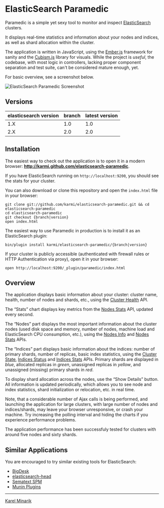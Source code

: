 ElasticSearch Paramedic
=======================

Paramedic is a simple yet sexy tool to monitor and inspect [ElasticSearch](http://elasticsearch.org) clusters.

It displays real-time statistics and information about your nodes and indices,
as well as shard allocation within the cluster.

The application is written in JavaScript, using the [Ember.js](http://emberjs.com/) framework for sanity
and the [Cubism.js](http://square.github.com/cubism/) library for visuals. While the project is
_useful_, the codebase, with most logic in controllers, lacking proper component separation and test suite,
can't be considered mature enough, yet.

For basic overview, see a screenshot below.

![ElasticSearch Paramedic Screenshot](/elasticsearch-paramedic-screenshot.png)

Versions
--------

| elasticsearch version | branch | latest version  |
| --------------------- | ------ | --------------- |
| 1.X                   | 1.0    | 1.0             |
| 2.X                   | 2.0    | 2.0             |

Installation
------------

The easiest way to check out the application is to open it in a modern browser:
**<http://karmi.github.com/elasticsearch-paramedic>**.

If you have ElasticSearch running on `http://localhost:9200`, you should see the stats for your cluster.

You can also download or clone this repository and open the `index.html` file in your browser:

    git clone git://github.com/karmi/elasticsearch-paramedic.git && cd elasticsearch-paramedic
    cd elasticsearch-paramedic
    git checkout {branch|version}
    open index.html

The easiest way to use Paramedic in production is to install it as an ElasticSearch plugin:

    bin/plugin install karmi/elasticsearch-paramedic/{branch|version}

If your cluster is publicly accessible (authenticated with firewall rules or HTTP Authentication via proxy),
open it in your browser:

    open http://localhost:9200/_plugin/paramedic/index.html


Overview
--------

The application displays basic information about your cluster: cluster name, health, number of nodes and shards,
etc., using the [Cluster Health](http://www.elasticsearch.org/guide/reference/api/admin-cluster-health.html) API.

The “Stats” chart displays key metrics from the
[Nodes Stats](http://www.elasticsearch.org/guide/reference/api/admin-cluster-nodes-stats.html) API,
updated every second.

The “Nodes” part displays the most important information about the cluster nodes (used disk space and memory,
number of nodes, machine load and ElasticSearch CPU consumption, etc.), using the
[Nodes Info](http://www.elasticsearch.org/guide/reference/api/admin-cluster-nodes-info.html) and
[Nodes Stats](http://www.elasticsearch.org/guide/reference/api/admin-cluster-nodes-stats.html) APIs.

The “Indices” part displays basic information about the indices: number of primary shards, number of replicas,
basic index statistics, using the
[Cluster State](http://www.elasticsearch.org/guide/reference/api/admin-cluster-state.html),
[Indices Status](http://www.elasticsearch.org/guide/reference/api/admin-indices-status.html) and
[Indices Stats](http://www.elasticsearch.org/guide/reference/api/admin-indices-stats.html) APIs.
Primary shards are displayed in _blue_, allocated replicas in _green_, unassigned replicas in _yellow_,
and unassigned (missing) primary shards in _red_.

To display shard allocation across the nodes, use the “Show Details” button. All information is updated periodically,
which allows you to see node and index statistics, shard initialization or relocation, etc. in real time.

Note, that a considerable number of Ajax calls is being performed, and launching the application
for large clusters, with large number of nodes and indices/shards, may leave your
browser unresponsive, or crash your machine. Try increasing the polling interval and hiding the charts
if you experience performance problems.

The application performance has been successfuly tested for clusters with around five nodes and sixty shards.


Similar Applications
--------------------

You are encouraged to try similar existing tools for ElasticSearch:

* [BigDesk](http://github.com/lukas-vlcek/bigdesk)
* [elasticsearch-head](http://github.com/mobz/elasticsearch-head)
* [Sematext SPM](http://sematext.com/spm)
* [Munin Plugins](https://gist.github.com/2159398)

-----

[Karel Minarik](http://karmi.cz)
